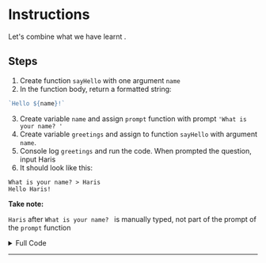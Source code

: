# Instructions  

  Let's combine what we have learnt .


## Steps
1. Create function `sayHello` with one argument `name`
2. In the function body, return a formatted string:
```javascript
`Hello ${name}!`
```
3. Create variable `name` and assign `prompt` function with prompt `'What is your name? '`
4. Create variable `greetings` and assign to function `sayHello` with argument `name`.
5. Console log `greetings` and run the code. When prompted the question, input Haris
6. It should look like this:
```
What is your name? > Haris
Hello Haris!
```
**Take note:**

`Haris` after `What is your name? ` is manually typed, not part of the prompt of the `prompt` function

<details>
<summary>Full Code</summary>

```javascript
function sayHello(name) {
  return `Hello ${name}!`;
}

const name = prompt('What is your name? ');
const greetings = sayHello(name);
console.log(greetings);
```
</details>


---